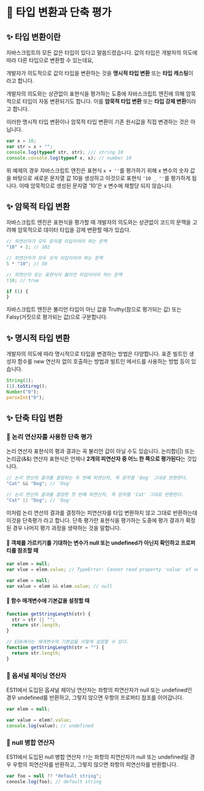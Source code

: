 # 🔎 타입 변환과 단축 평가

## ✨ 타입 변환이란

자바스크립트의 모든 값은 타입이 있다고 말씀드렸습니다. 값의 타입은 개발자의 의도에 따라 다른 타입으로 변환할 수 있는데요,

개발자가 의도적으로 값의 타입을 변환하는 것을 **명시적 타입 변환** 또는 **타입 캐스팅**이라고 합니다.

개발자의 의도와는 상관없이 표현식을 평가하는 도중에 자바스크립트 엔진에 의해 암묵적으로 타입이 자동 변환되기도 합니다. 이를 **암묵적 타입 변환** 또는 **타입 강제 변환**이라고 합니다.

이러한 명시적 타입 변환이나 암묵적 타입 변환이 기존 원시값을 직접 변경하는 것은 아닙니다.

```js
var x = 10;
var str = x + "";
console.log(typeof str, str); /// string 10
console.console.log(typeof x, x); // number 10
```

위 예제의 경우 자바스크립트 엔진은 표현식 `x + ''`를 평가하기 위해 x 변수의 숫자 값을 바탕으로 새로운 문자열 값 10을 생성하고 이것으로 표현식 `'10 _ ''`를 평가하게 됩니다. 이때 암묵적으로 생성된 문자열 '10'은 x 변수에 재할당 되지 않습니다.

## ✨ 암묵적 타입 변환

자바스크립트 엔진은 표현식을 평가할 때 개발자의 의도와는 상관없이 코드의 문맥을 고려해 암묵적으로 데이터 타입을 강제 변환할 때가 있습다.

```js
// 피연산자가 모두 문자열 타입이어야 하는 문맥
"10" + 2; // 102

// 피연산자가 모두 숫자 타입이어야 하는 문맥
5 * "10"; // 50

// 피연산자 또는 표현식이 불리언 타입이어야 하는 문맥
!10; // true

if (1) {
}
```

자바스크립트 엔진은 불리언 타입이 아닌 값을 Truthy(참으로 평가되는 값) 또는 Falsy(거짓으로 평가되는 값)으로 구분합니다.

## ✨ 명시적 타입 변환

개발자의 의도에 따라 명시적으로 타입을 변경하는 방법은 다양합니다.
표준 빌트인 생성자 함수를 new 연산자 없이 호출하는 방법과 빌트인 메서드를 사용하는 방법 등이 있습니다.

```js
String(1);
(1).toStirng();
Number("0");
parseInt("0");
```

## ✨ 단축 타입 변환

### 👀 논리 연산자를 사용한 단축 평가

논리 연산자 표현식의 평과 결과는 꼭 불리언 값이 아닐 수도 있습니다. 논리합(||) 또는 논리곱(&&) 연산자 표현식은 언제나 **2개의 피연산자 중 어느 한 쪽으로 평가된다**는 것입니다.

```js
// 논리 연산의 결과를 결정하는 두 번째 피연산자, 즉 문자열 'Dog' 그대로 반환한다.
"Cat" && "Dog"; // 'Dog'
```

```js
// 논리 연산의 결과를 결정한 첫 번째 피연산자, 즉 문자열 'Cat' 그대로 반환한다.
"Cat" || "Dog"; // 'Dog'
```

이처럼 논리 연산의 결과를 결정하는 피연산자를 타입 변환하지 않고 그대로 반환하는데 이것을 단축평가 라고 합니다. 단축 평가란 표현식을 평가하는 도중에 평가 결과가 확정된 경우 나머지 평가 과정을 생략하는 것을 말합니다.

#### 🙌 객체를 가르키기를 기대하는 변수가 null 또는 undefined가 아닌지 확인하고 프로퍼티를 참조할 때

```js
var elem = null;
var vlue = elem.value; // TypeError: Cannot read property 'value' of null

var elem = null;
var value = elem && elem.value; // null
```

#### 🙌 함수 매개변수에 기본값을 설정할 때

```js
function getStringLength(str) {
  str = str || "";
  return str.length;
}

// ES6에서는 매개변수의 기본값을 이렇게 설정할 수 있다.
function getStringLength(str = "") {
  return str.length;
}
```

### 👀 옵셔널 체이닝 연산자

ES11에서 도입된 옵셔널 체이닝 연산자는 좌항의 피연산자가 null 또는 undefined인 경우 undefined를 반환하고, 그렇지 않으면 우항의 프로퍼티 참조를 이어갑니다.

```js
var elem = null;

var value = elem?.value;
console.log(value); // undefined
```

### 👀 null 병합 연산자

ES11에서 도입된 null 병합 연산자 `??`는 좌항의 피연산자가 null 또는 undefined일 경우 우항의 피연산자를 반환하고, 그렇지 않으면 좌항의 피연산자를 반환합니다.

```js
var foo = null ?? "default string";
conosle.log(foo); // default string
```

